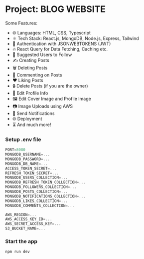 # Project: BLOG WEBSITE

Some Features:

-   🌐 Languages: HTML, CSS, Typescript
-   ⚛️ Tech Stack: React.js, MongoDB, Node.js, Express, Tailwind
-   🔐 Authentication with JSONWEBTOKENS (JWT)
-   🔥 React Query for Data Fetching, Caching etc.
-   👥 Suggested Users to Follow
-   ✍️ Creating Posts
-   🗑️ Deleting Posts
-   💬 Commenting on Posts
-   ❤️ Liking Posts
-   🔒 Delete Posts (if you are the owner)
-   📝 Edit Profile Info
-   🖼️ Edit Cover Image and Profile Image
-   📷 Image Uploads using AWS
-   🔔 Send Notifications
-   🌐 Deployment
-   ⏳ And much more!

### Setup .env file

```js
PORT=8080
MONGODB_USERNAME=...
MONGODB_PASSWORD=...
MONGODB_DB_NAME=...
ACCESS_TOKEN_SECRET=...
REFRESH_TOKEN_SECRET=...
MONGODB_USERS_COLLECTION=...
MONGODB_REFRESH_TOKEN_COLLECTION=...
MONGODB_FOLLOWERS_COLLECTION=...
MONGODB_POSTS_COLLECTION=...
MONGODB_NOTIFICATIONS_COLLECTION=...
MONGODB_LIKES_COLLECTION=...
MONGODB_COMMENTS_COLLECTION=...

AWS_REGION=...
AWS_ACCESS_KEY_ID=...
AWS_SECRET_ACCESS_KEY=...
S3_BUCKET_NAME=...
```

### Start the app

```shell
npm run dev
```
